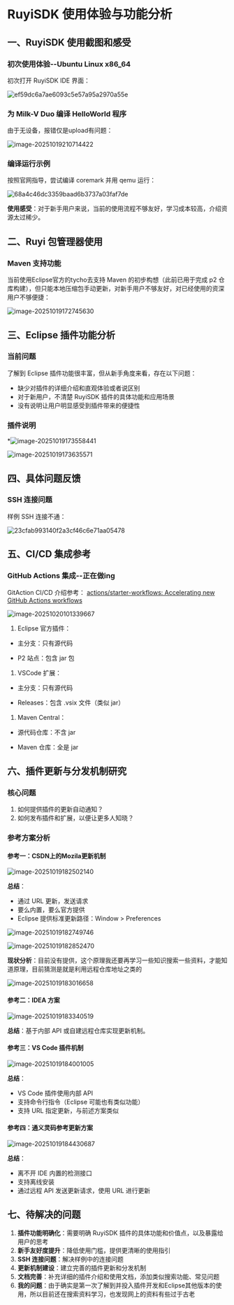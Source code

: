 # RuyiSDK 使用体验与功能分析

## 一、RuyiSDK 使用截图和感受

### 初次使用体验--Ubuntu Linux x86_64
初次打开 RuyiSDK IDE 界面：

![ef59dc6a7ae6093c5e57a95a2970a55e](https://imgbed.szmckj.cn/uploads/2025/10/19/68f499e20ee05.png)

### 为 Milk-V Duo 编译 HelloWorld 程序

由于无设备，报错仅是upload有问题：

![image-20251019210714422](https://imgbed.szmckj.cn/uploads/2025/10/19/68f4e284c3bc2.png)

### 编译运行示例

按照官网指导，尝试编译 coremark 并用 qemu 运行：

![68a4c46dc3359baad6b3737a03faf7de](https://imgbed.szmckj.cn/uploads/2025/10/19/68f499e85aede.png)

**使用感受**：对于新手用户来说，当前的使用流程不够友好，学习成本较高，介绍资源太过稀少。

## 二、Ruyi 包管理器使用

### Maven 支持功能
当前使用Eclipse官方的tycho去支持 Maven 的初步构想（此前已用于完成 p2 仓库构建），但只能本地压缩包手动更新，对新手用户不够友好，对已经使用的资深用户不够便捷：

![image-20251019172745630](https://imgbed.szmckj.cn/uploads/2025/10/19/68f4af135bb24.png)


## 三、Eclipse 插件功能分析

### 当前问题
了解到 Eclipse 插件功能很丰富，但从新手角度来看，存在以下问题：
- 缺少对插件的详细介绍和直观体验或者说区别
- 对于新用户，不清楚 RuyiSDK 插件的具体功能和应用场景
- 没有说明让用户明显感受到插件带来的便捷性

### 插件说明

*![image-20251019173558441](https://imgbed.szmckj.cn/uploads/2025/10/19/68f4b100f283e.png)

![image-20251019173635571](https://imgbed.szmckj.cn/uploads/2025/10/19/68f4b1255ac31.png)

## 四、具体问题反馈

### SSH 连接问题
样例 SSH 连接不通：

![23cfab993140f2a3cf46c6e71aa05478](https://imgbed.szmckj.cn/uploads/2025/10/19/68f49a00a7799.png)


## 五、CI/CD 集成参考

### GitHub Actions 集成--正在做ing
GitAction CI/CD 介绍参考：
[actions/starter-workflows: Accelerating new GitHub Actions workflows](https://github.com/actions/starter-workflows)

![image-20251020101339667](https://imgbed.szmckj.cn/uploads/2025/10/20/68f59ad4a5250.png)

1. Eclipse 官方插件：

- 主分支：只有源代码

- P2 站点：包含 jar 包

1. VSCode 扩展：

- 主分支：只有源代码

- Releases：包含 .vsix 文件（类似 jar）

1. Maven Central：

- 源代码仓库：不含 jar

- Maven 仓库：全是 jar

## 六、插件更新与分发机制研究

### 核心问题
1. 如何提供插件的更新自动通知？
3. 如何发布插件和扩展，以便让更多人知晓？

### 参考方案分析

#### 参考一：CSDN上的Mozila更新机制

![image-20251019182502140](https://imgbed.szmckj.cn/uploads/2025/10/19/68f4bc80655a4.png)


**总结**：
- 通过 URL 更新，发送请求
- 要么内置，要么官方提供
- Eclipse 提供标准更新路径：Window > Preferences

![image-20251019182749746](https://imgbed.szmckj.cn/uploads/2025/10/19/68f4bd28a261b.png)

![image-20251019182852470](https://imgbed.szmckj.cn/uploads/2025/10/19/68f4bd6633b2e.png)

**现状分析**：目前没有提供，这个原理我还要再学习一些知识搜索一些资料，才能知道原理，目前猜测是就是利用远程仓库地址之类的

![image-20251019183016658](https://imgbed.szmckj.cn/uploads/2025/10/19/68f4bdba7ddfc.png)

#### 参考二：IDEA 方案

![image-20251019183340519](https://imgbed.szmckj.cn/uploads/2025/10/19/68f4be87b677e.png)

**总结**：基于内部 API 或自建远程仓库实现更新机制。

#### 参考三：VS Code 插件机制

![image-20251019184001005](https://imgbed.szmckj.cn/uploads/2025/10/19/68f4c00366b7f.png)


**总结**：
- VS Code 插件使用内部 API
- 支持命令行指令（Eclipse 可能也有类似功能）
- 支持 URL 指定更新，与前述方案类似

#### 参考四：通义灵码参考更新方案

![image-20251019184430687](https://imgbed.szmckj.cn/uploads/2025/10/19/68f4c11172400.png)


**总结**：
- 离不开 IDE 内置的检测接口
- 支持离线安装
- 通过远程 API 发送更新请求，使用 URL 进行更新

## 七、待解决的问题

1. **插件功能明确化**：需要明确 RuyiSDK 插件的具体功能和价值点，以及暴露给用户的思考
2. **新手友好度提升**：降低使用门槛，提供更清晰的使用指引
3. **SSH 连接问题**：解决样例中的连接问题
4. **更新机制建设**：建立完善的插件更新和分发机制
5. **文档完善**：补充详细的插件介绍和使用文档，添加类似搜索功能、常见问题
6. **我的问题**：由于确实是第一次了解到并投入插件开发和Eclipse其他版本的使用，所以目前还在搜索资料学习，也发现网上的资料有些过于古老